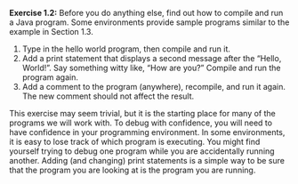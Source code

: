 **Exercise 1.2:**
Before you do anything else, find out how to compile and run a Java program.
Some environments provide sample programs similar to the example in Section 1.3.


1.  Type in the hello world program, then compile and run it.
1.  Add a print statement that displays a second message after the “Hello, World!”.
Say something witty like, “How are you?”
Compile and run the program again.
1.  Add a comment to the program (anywhere), recompile, and run it again.
The new comment should not affect the result.

This exercise may seem trivial, but it is the starting place for many of the programs we will work with. To debug with confidence, you will need to have confidence in your programming environment. In some environments, it is easy to lose track of which program is executing. You might find yourself trying to debug one program while you are accidentally running another. Adding (and changing) print statements is a simple way to be sure that the program you are looking at is the program you are running.